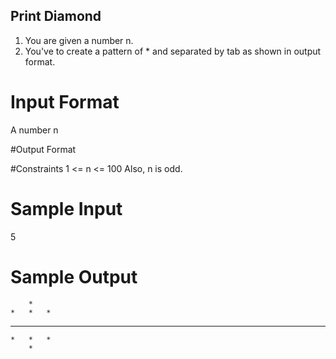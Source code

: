 ## Print Diamond
1. You are given a number n.
2. You've to create a pattern of * and separated by tab as shown in output format.


# Input Format
A number n

#Output Format

#Constraints
1 <= n <= 100
Also, n is odd.

# Sample Input
5

# Sample Output
		*	
	*	*	*	
*	*	*	*	*	
	*	*	*	
		*	